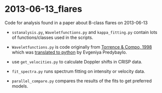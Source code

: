 # 2013-06-13_flares
Code for analysis found in a paper about B-class flares on 2013-06-13

- ```sstanalysis.py```, ```Waveletfunctions.py``` and ```kappa_fitting.py``` contain lots of functions/classes used in the scripts.

- ```Waveletfunctions.py``` is code originally from [Torrence & Compo, 1998](https://ui.adsabs.harvard.edu/link_gateway/1998BAMS...79...61T/doi:10.1175/1520-0477(1998)079%3C0061:APGTWA%3E2.0.CO;2) which was [translated to python]("http://atoc.colorado.edu/research/wavelets/") by Evgeniya Predybaylo.

- use ```get_velocities.py``` to calculate Doppler shifts in CRISP data.

- ```fit_spectra.py``` runs spectrum fitting on intensity or velocity data.

- ```parallel_compare.py``` compares the results of the fits to get preferred models.
